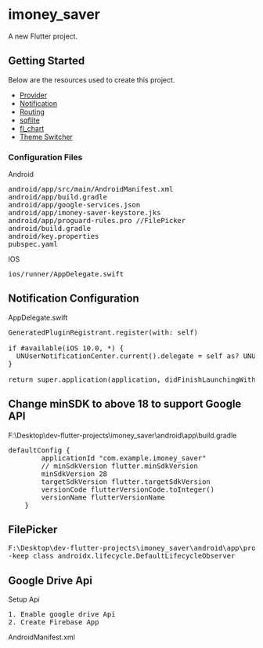 # imoney_saver

A new Flutter project.

## Getting Started

Below are the resources used to create this project.

- [Provider](https://github.com/pollyolly/flutter_sqflite_example/blob/master/lib/provider/product.dart)
- [Notification](https://www.youtube.com/watch?v=bRy5dmts3X8)
- [Routing](https://www.youtube.com/watch?v=nyvwx7o277U)
- [sqflite](https://www.youtube.com/watch?v=n5tiox4kSWw)
- [fl_chart](https://github.com/imaNNeoFighT/fl_chart/blob/master/example/lib/pie_chart/samples/pie_chart_sample2.dart)
- [Theme Switcher](https://codesource.io/building-theme-switcher-using-provider-and-shared-preferences/)

### Configuration Files
Android
<pre>
android/app/src/main/AndroidManifest.xml
android/app/build.gradle
android/app/google-services.json
android/app/imoney-saver-keystore.jks
android/app/proguard-rules.pro //FilePicker
android/build.gradle
android/key.properties
pubspec.yaml
</pre>
IOS
<pre>
ios/runner/AppDelegate.swift
</pre>
## Notification Configuration
AppDelegate.swift
<pre>
GeneratedPluginRegistrant.register(with: self)

if #available(iOS 10.0, *) {
  UNUserNotificationCenter.current().delegate = self as? UNUserNotificationCenterDelegate
}

return super.application(application, didFinishLaunchingWithOptions: launchOptions)
</pre>

## Change minSDK to above 18 to support Google API
F:\Desktop\dev-flutter-projects\imoney_saver\android\app\build.gradle
<pre>
defaultConfig {
        applicationId "com.example.imoney_saver"
        // minSdkVersion flutter.minSdkVersion
        minSdkVersion 28
        targetSdkVersion flutter.targetSdkVersion
        versionCode flutterVersionCode.toInteger()
        versionName flutterVersionName
    }
</pre>
## FilePicker
<pre>
F:\Desktop\dev-flutter-projects\imoney_saver\android\app\proguard-rules.pro
-keep class androidx.lifecycle.DefaultLifecycleObserver
</pre>
## Google Drive Api
Setup Api
<pre>
1. Enable google drive Api
2. Create Firebase App
</pre>
AndroidManifest.xml
<pre>
<manifest xmlns:android="http://schemas.android.com/apk/res/android" package="com.example.imoney_saver">
    <uses-permission android:name="android.permission.WRITE_EXTERNAL_STORAGE" />  
    <uses-permission android:name="android.permission.READ_EXTERNAL_STORAGE"/> 
</pre>